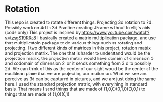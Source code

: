 # Rotation
This repo is created to rotate different things. Projecting 3d rotation to 2d. Possibly work on 4d to 3d
Practice creating JFrame without Intellij's aids (code only)
This project is inspired by https://www.youtube.com/watch?v=tzsgS19RRc8
I basically created a matrix multiplication package, and use that multiplicatoin package to do various things such as rotating and projecting. I two different kinds of matrices in this project, rotation matrix and projection matrix. The one that is harder to understand would be the projection matrix, the projection matrix would have domain of dimensoin 3 and codomain of dimension 2, or it sends something from 3 d to possibly 2d. We can think of this as the center of our sight would be the center of the euclidean plane that we are projecting our motion on. What we see and perceive as 3d can be captured in pictures, and we are just doing the same here. I used the standard projection matrix, with everything in standard basis. That means I send things that are made of (1,0,0)(0,1,0)(0,0,1) to things that are made of (1,0)(0,1)
